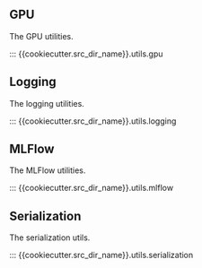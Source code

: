 ## GPU

The GPU utilities.

::: {{cookiecutter.src_dir_name}}.utils.gpu

## Logging

The logging utilities.

::: {{cookiecutter.src_dir_name}}.utils.logging

## MLFlow

The MLFlow utilities.

::: {{cookiecutter.src_dir_name}}.utils.mlflow

## Serialization

The serialization utils.

::: {{cookiecutter.src_dir_name}}.utils.serialization
